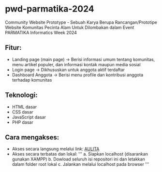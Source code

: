 # pwd-parmatika-2024
Community Website Prototype - Sebuah Karya Berupa Rancangan/Prototipe Website Komunitas Pecinta Alam Untuk Dilombakan dalam Event PARMATIKA Informatics Week 2024

## Fitur:
- Landing page (main page) -> Berisi informasi umum tentang komunitas, menu artikel populer, dan informasi kontak maupun media sosial
- Login page -> Dikhususkan untuk anggota aktif terdaftar
- Dashboard Anggota -> Berisi menu profile dan kontribusi anggota terhadap komunitas

## Teknologi:
- HTML dasar
- CSS dasar
- JavaScript dasar
- PHP dasar

## Cara mengakses:
- Akses secara langsung melalui link: [AULITA](https://anaphalis.000webhostapp.com/)
- Akses secara terbatas dan lokal:
'''
    a. Siapkan localhost (disarankan gunakan XAMPP)
    b. Dowload seluruh isi repositori ini dan letakkan dalam folder root lokal
    c. Jalankan melalui localhost pada browser
'''
